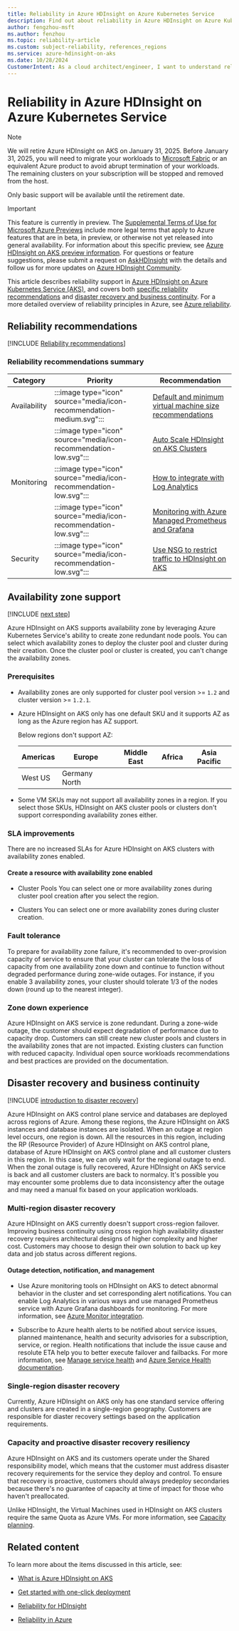 ```yaml
---
title: Reliability in Azure HDInsight on Azure Kubernetes Service
description: Find out about reliability in Azure HDInsight on Azure Kubernetes Service.
author: fengzhou-msft
ms.author: fenzhou
ms.topic: reliability-article
ms.custom: subject-reliability, references_regions
ms.service: azure-hdinsight-on-aks
ms.date: 10/28/2024
CustomerIntent: As a cloud architect/engineer, I want to understand reliability support for Azure HDInsight on Azure Kubernetes Service so that I can respond to and/or avoid failures in order to minimize downtime and data loss.
---
```


# Reliability in Azure HDInsight on Azure Kubernetes Service

> [!Note]
> We will retire Azure HDInsight on AKS on January 31, 2025. Before January 31, 2025, you will need to migrate your workloads to [Microsoft Fabric](https://www.microsoft.com/microsoft-fabric) or an equivalent Azure product to avoid abrupt termination of your workloads. The remaining clusters on your subscription will be stopped and removed from the host.
>
> Only basic support will be available until the retirement date.

> [!IMPORTANT]
> This feature is currently in preview. The [Supplemental Terms of Use for Microsoft Azure Previews](https://azure.microsoft.com/support/legal/preview-supplemental-terms/) include more legal terms that apply to Azure features that are in beta, in preview, or otherwise not yet released into general availability. For information about this specific preview, see [Azure HDInsight on AKS preview information](/azure/hdinsight-aks/preview). For questions or feature suggestions, please submit a request on [AskHDInsight](https://aka.ms/askhdinsight) with the details and follow us for more updates on [Azure HDInsight Community](https://www.linkedin.com/groups/14313521/).

This article describes reliability support in [Azure HDInsight on Azure Kubernetes Service (AKS)](../hdinsight-aks/overview.md), and covers both [specific reliability recommendations](#reliability-recommendations) and [disaster recovery and business continuity](#disaster-recovery-and-business-continuity). For a more detailed overview of reliability principles in Azure, see [Azure reliability](/azure/architecture/framework/resiliency/overview).

## Reliability recommendations

[!INCLUDE [Reliability recommendations](includes/reliability-recommendations-include.md)]

### Reliability recommendations summary

| Category | Priority |Recommendation |  
|---------------|--------|---|
| Availability |:::image type="icon" source="media/icon-recommendation-medium.svg":::| [Default and minimum virtual machine size recommendations](../hdinsight-aks/virtual-machine-recommendation-capacity-planning.md#clusters) |
|  |:::image type="icon" source="media/icon-recommendation-low.svg":::| [Auto Scale HDInsight on AKS Clusters](../hdinsight-aks/hdinsight-on-aks-autoscale-clusters.md) |
| Monitoring |:::image type="icon" source="media/icon-recommendation-low.svg"::: |[How to integrate with Log Analytics](../hdinsight-aks/how-to-azure-monitor-integration.md) |
| |:::image type="icon" source="media/icon-recommendation-low.svg"::: |[Monitoring with Azure Managed Prometheus and Grafana](../hdinsight-aks/monitor-with-prometheus-grafana.md) |
| Security |:::image type="icon" source="media/icon-recommendation-low.svg":::| [Use NSG to restrict traffic to HDInsight on AKS](../hdinsight-aks/secure-traffic-by-nsg.md) |

## Availability zone support

[!INCLUDE [next step](includes/reliability-availability-zone-description-include.md)]

Azure HDInsight on AKS supports availability zone by leveraging Azure Kubernetes Service's ability to create zone redundant node pools. You can select which availability zones to deploy the cluster pool and cluster during their creation. Once the cluster pool or cluster is created, you can't change the availability zones.

### Prerequisites

- Availability zones are only supported for cluster pool version >= `1.2` and cluster version >= `1.2.1`.
- Azure HDInsight on AKS only has one default SKU and it supports AZ as long as the Azure region has AZ support.

  Below regions don't support AZ:

  | Americas         | Europe               | Middle East   | Africa             | Asia Pacific   |
  |------------------|----------------------|---------------|--------------------|----------------|
  | West US          | Germany North        |               |                    |                |
- Some VM SKUs may not support all availability zones in a region. If you select those SKUs, HDInsight on AKS cluster pools or clusters don't support corresponding availability zones either.

### SLA improvements

There are no increased SLAs for Azure HDInsight on AKS clusters with availability zones enabled.

#### Create a resource with availability zone enabled

- Cluster Pools
  You can select one or more availability zones during cluster pool creation after you select the region.

- Clusters
  You can select one or more availability zones during cluster creation.

### Fault tolerance

To prepare for availability zone failure, it's recommended to over-provision capacity of service to ensure that your cluster can tolerate the loss of capacity from one availability zone down and continue to function without degraded performance during zone-wide outages. For instance, if you enable 3 availability zones, your cluster should tolerate 1/3 of the nodes down (round up to the nearest integer).

### Zone down experience

Azure HDInsight on AKS service is zone redundant. During a zone-wide outage, the customer should expect degradation of performance due to capacity drop. Customers can still create new cluster pools and clusters in the availability zones that are not impacted. Existing clusters can function with reduced capacity. Individual open source workloads recommendations and best practices are provided on the documentation. 

## Disaster recovery and business continuity

[!INCLUDE [introduction to disaster recovery](includes/reliability-disaster-recovery-description-include.md)]

Azure HDInsight on AKS control plane service and databases are deployed across regions of Azure. Among these regions, the Azure HDInsight on AKS instances and database instances are isolated. When an outage at region level occurs, one region is down. All the resources in this region, including the RP (Resource Provider) of Azure HDInsight on AKS control plane, database of Azure HDInsight on AKS control plane and all customer clusters in this region. In this case, we can only wait for the regional outage to end. When the zonal outage is fully recovered, Azure HDInsight on AKS service is back and all customer clusters are back to normalcy. It's possible you may encounter some problems due to data inconsistency after the outage and may need a manual fix based on your application workloads.

### Multi-region disaster recovery

Azure HDInsight on AKS currently doesn't support cross-region failover. Improving business continuity using cross region high availability disaster recovery requires architectural designs of higher complexity and higher cost. Customers may choose to design their own solution to back up key data and job status across different regions.

#### Outage detection, notification, and management

- Use Azure monitoring tools on HDInsight on AKS to detect abnormal behavior in the cluster and set corresponding alert notifications. You can enable Log Analytics in various ways and use managed Prometheus service with Azure Grafana dashboards for monitoring. For more information, see [Azure Monitor integration](../hdinsight-aks/concept-azure-monitor-integration.md).  

- Subscribe to Azure health alerts to be notified about service issues, planned maintenance, health and security advisories for a subscription, service, or region. Health notifications that include the issue cause and resolute ETA help you to better execute failover and failbacks. For more information, see [Manage service health](../hdinsight-aks/service-health.md) and [Azure Service Health documentation](/azure/service-health/).

### Single-region disaster recovery

Currently, Azure HDInsight on AKS only has one standard service offering and clusters are created in a single-region geography. Customers are responsible for diaster recovery settings based on the application requirements.

### Capacity and proactive disaster recovery resiliency

Azure HDInsight on AKS and its customers operate under the Shared responsibility model, which means that the customer must address disaster recovery requirements for the service they deploy and control. To ensure that recovery is proactive, customers should always predeploy secondaries because there's no guarantee of capacity at time of impact for those who haven't preallocated.

Unlike HDInsight, the Virtual Machines used in HDInsight on AKS clusters require the same Quota as Azure VMs. For more information, see [Capacity planning](../hdinsight-aks/virtual-machine-recommendation-capacity-planning.md#capacity-planning).

## Related content

To learn more about the items discussed in this article, see:

* [What is Azure HDInsight on AKS](../hdinsight-aks/overview.md)
* [Get started with one-click deployment](../hdinsight-aks/get-started.md)


* [Reliability for HDInsight](./reliability-hdinsight.md)
* [Reliability in Azure](./overview.md)
